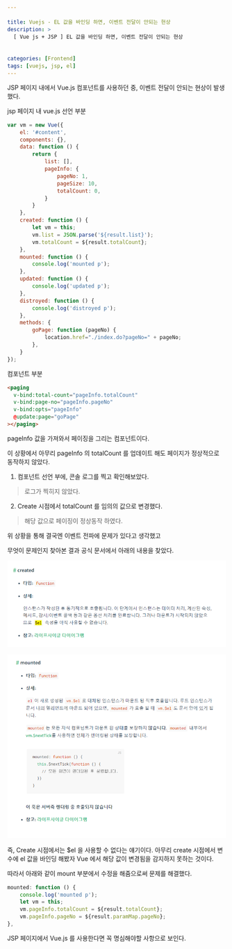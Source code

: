 ```yaml
---

title: Vuejs - EL 값을 바인딩 하면, 이벤트 전달이 안되는 현상
description: >
  [ Vue js + JSP ] EL 값을 바인딩 하면, 이벤트 전달이 안되는 현상


categories: [Frontend]
tags: [vuejs, jsp, el]
---
```




JSP 페이지 내에서 Vue.js 컴포넌트를 사용하던 중, 이벤트 전달이 안되는 현상이 발생했다.

jsp 페이지 내 vue.js 선언 부분

```js
var vm = new Vue({
	el: '#content',
	components: {},
	data: function () {
		return {
        	list: [],
			pageInfo: {
				pageNo: 1,
				pageSize: 10,
				totalCount: 0,
			}
		}
	},
	created: function () {
		let vm = this;
		vm.list = JSON.parse('${result.list}');
		vm.totalCount = ${result.totalCount};
	},
	mounted: function () {
		console.log('mounted p');
	},
	updated: function () {
		console.log('updated p');
	},
	distroyed: function () {
		console.log('distroyed p');
	},
	methods: {
		goPage: function (pageNo) {
			location.href="./index.do?pageNo=" + pageNo;
		},
	}
});
```

컴포넌트 부분

```html
<paging
  v-bind:total-count="pageInfo.totalCount"
  v-bind:page-no="pageInfo.pageNo"
  v-bind:opts="pageInfo"
  @update:page="goPage"
></paging>
```

pageInfo 값을 가져와서 페이징을 그리는 컴포넌트이다.

이 상황에서 아무리 pageInfo 의 totalCount 를 업데이트 해도 페이지가 정상적으로 동작하지 않았다.

1. 컴포넌트 선언 부에, 콘솔 로그를 찍고 확인해보았다.

> 로그가 찍히지 않았다.

2. Create 시점에서 totalCount 를 임의의 값으로 변경했다.

> 해당 값으로 페이징이 정상동작 하였다.

위 상황을 통해 결국엔 이벤트 전파에 문제가 있다고 생각했고

무엇이 문제인지 찾아본 결과 공식 문서에서 아래의 내용을 찾았다.

![vuejsp1](/assets/img/Vuejs/vuejsp1.png)

![vuejsp2](/assets/img/Vuejs/vuejsp2.png)

즉, Create 시점에서는 $el 을 사용할 수 없다는 얘기이다. 아무리 create 시점에서 변수에 el 값을 바인딩 해봤자 Vue 에서 해당 값이 변경됨을 감지하지 못하는 것이다.

따라서 아래와 같이 mount 부분에서 수정을 해줌으로써 문제를 해결했다.

```js
mounted: function () {
	console.log('mounted p');
	let vm = this;
	vm.pageInfo.totalCount = ${result.totalCount};
	vm.pageInfo.pageNo = ${result.paramMap.pageNo};
},
```

JSP 페이지에서 Vue.js 를 사용한다면 꼭 명심해야할 사항으로 보인다.
